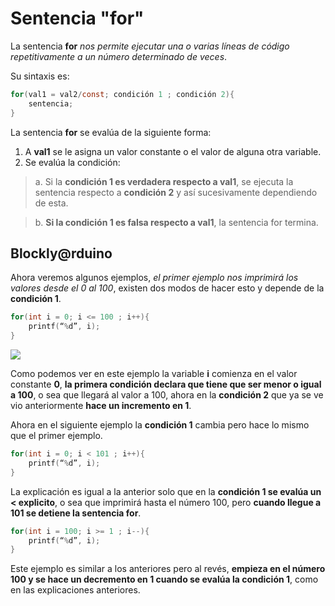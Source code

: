 # Sentencia "for"

La sentencia **for** _nos permite ejecutar una o varias líneas de código repetitivamente a un número determinado de veces_. 

Su sintaxis es:
```c
for(val1 = val2/const; condición 1 ; condición 2){
	sentencia;
}
```
La sentencia **for** se evalúa de la siguiente forma:
1. A **val1** se le asigna un valor constante o el valor de alguna otra variable.
2. Se evalúa la condición:
>a. Si la **condición 1 es verdadera respecto a val1**, se ejecuta la sentencia respecto a **condición 2** y así sucesivamente dependiendo de esta.

>b. **Si la condición 1 es falsa respecto a val1**, la sentencia for termina.

## Blockly@rduino


Ahora veremos algunos ejemplos, _el primer ejemplo nos imprimirá los valores desde el 0 al 100_, existen dos modos de hacer esto y depende de la **condición 1**.
```c 
for(int i = 0; i <= 100 ; i++){
	printf(“%d”, i);
}
```
![](https://www.okpedia.it/data/okpedia/algoritmo-funzione-for-linguaggio-c.gif)

Como podemos ver en este ejemplo la variable **i** comienza en el valor constante **0**, **la primera condición declara que tiene que ser menor o igual a 100**, o sea que llegará al valor a 100, ahora en la **condición 2** que ya se ve vio anteriormente **hace un incremento en 1**. 

Ahora en el siguiente ejemplo la **condición 1** cambia pero hace lo mismo que el primer ejemplo.
```c
for(int i = 0; i < 101 ; i++){
	printf(“%d”, i);
}
```
La explicación es igual a la anterior solo que en la **condición 1 se evalúa un < explicito**, o sea que imprimirá hasta el número 100, pero **cuando llegue a 101 se detiene la sentencia for**.
```c 
for(int i = 100; i >= 1 ; i--){
	printf(“%d”, i);
}
```
Este ejemplo es similar a los anteriores pero al revés, **empieza en el número 100 y se hace un decremento en 1 cuando se evalúa la condición 1**, como en las explicaciones anteriores.

<!--stackedit_data:
eyJoaXN0b3J5IjpbNjYzMTI1ODY5LC0yMDk4NDE3NzAyLC0xOT
I1ODMxMTYwLDQ3OTI4NTc4NSwtMzY5MjMzNzIyLC0xODUxNjk5
Mjc2XX0=
-->